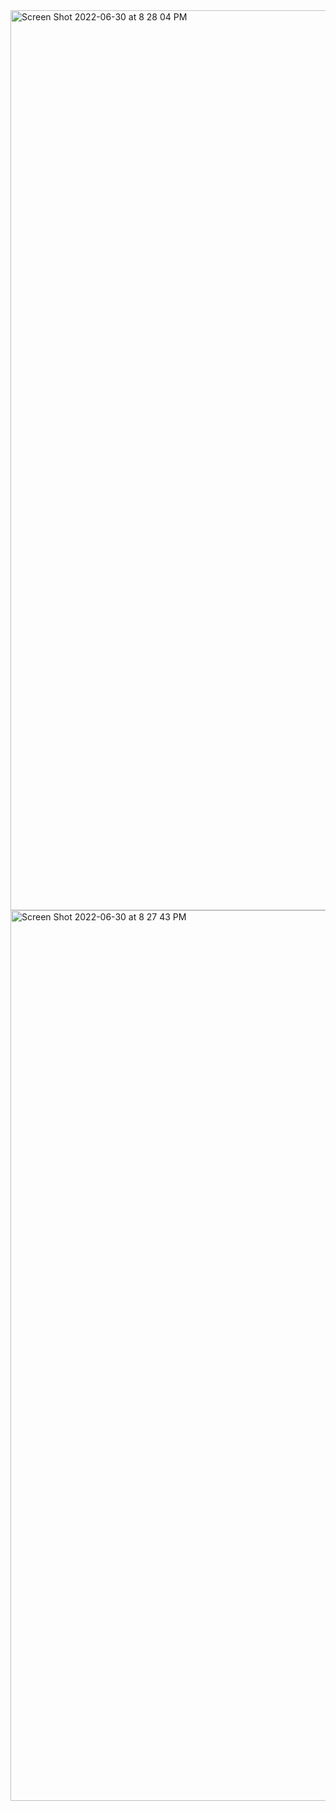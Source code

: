 <img width="1440" alt="Screen Shot 2022-06-30 at 8 28 04 PM" src="https://media.github.ccs.neu.edu/user/10886/files/9907826f-fe79-401a-831e-91142a9d4257">
<img width="1425" alt="Screen Shot 2022-06-30 at 8 27 43 PM" src="https://media.github.ccs.neu.edu/user/10886/files/b18fc23f-9f1f-4fd7-96c0-fd546bc99cf4">
